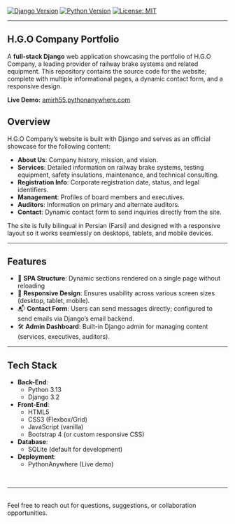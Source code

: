 [![Django Version](https://img.shields.io/badge/Django-5.2.1-green)](https://www.djangoproject.com/) [![Python Version](https://img.shields.io/badge/Python-3.13-blue)](https://www.python.org/) [![License: MIT](https://img.shields.io/badge/License-MIT-yellow.svg)](./LICENSE)

---

## H.G.O Company Portfolio

A **full-stack Django** web application showcasing the portfolio of H.G.O Company, a leading provider of railway brake systems and related equipment. This repository contains the source code for the website, complete with multiple informational pages, a dynamic contact form, and a responsive design.

**Live Demo:** [amirh55.pythonanywhere.com](https://amirh55.pythonanywhere.com/)


## Overview

H.G.O Company’s website is built with Django and serves as an official showcase for the following content:

- **About Us**: Company history, mission, and vision.  
- **Services**: Detailed information on railway brake systems, testing equipment, safety insulations, maintenance, and technical consulting.  
- **Registration Info**: Corporate registration date, status, and legal identifiers.  
- **Management**: Profiles of board members and executives.  
- **Auditors**: Information on primary and alternate auditors.  
- **Contact**: Dynamic contact form to send inquiries directly from the site.  

The site is fully bilingual in Persian (Farsi) and designed with a responsive layout so it works seamlessly on desktops, tablets, and mobile devices.

---

## Features

- 🧩  **SPA Structure**: Dynamic sections rendered on a single page without reloading  
- 📱  **Responsive Design**: Ensures usability across various screen sizes (desktop, tablet, mobile).  
- 📬  **Contact Form**: Users can send messages directly; configured to send emails via Django’s email backend.  
- 🛠️  **Admin Dashboard**: Built-in Django admin for managing content (services, executives, auditors).  

---

## Tech Stack

- **Back-End**:  
  - Python 3.13  
  - Django 3.2  
- **Front-End**:  
  - HTML5  
  - CSS3 (Flexbox/Grid)  
  - JavaScript (vanilla)  
  - Bootstrap 4 (or custom responsive CSS)  
- **Database**:  
  - SQLite (default for development)  
- **Deployment**:  
  - PythonAnywhere (Live demo)  


<br><hr><br>
Feel free to reach out for questions, suggestions, or collaboration opportunities.
